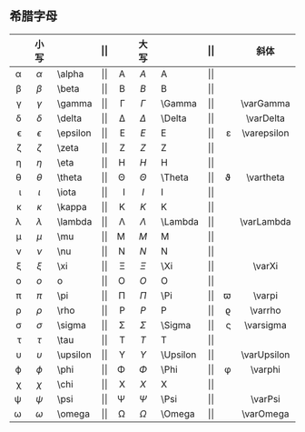 ## 希腊字母

|      |    小写    |          | \|\| |      |    大写    |          | \|\| |      |    斜体     |
| ---: | :--------: | -------- | :--: | ---: | :--------: | :------- | :--: | ---: | :---------: |
|    α |  $\alpha$  | \alpha   | \|\| |    A |    $A$     | A        | \|\| |      |             |
|    β |  $\beta$   | \beta    | \|\| |    B |    $B$     | B        | \|\| |      |             |
|    γ |  $\gamma$  | \gamma   | \|\| |    Γ |  $\Gamma$  | \Gamma   | \|\| |      |  \varGamma  |
|    δ |  $\delta$  | \delta   | \|\| |    Δ |  $\Delta$  | \Delta   | \|\| |      |  \varDelta  |
|    ϵ | $\epsilon$ | \epsilon | \|\| |    E |    $E$     | E        | \|\| |    ε | \varepsilon |
|    ζ |  $\zeta$   | \zeta    | \|\| |    Z |    $Z$     | Z        | \|\| |      |             |
|    η |   $\eta$   | \eta     | \|\| |    H |    $H$     | H        | \|\| |      |             |
|    θ |  $\theta$  | \theta   | \|\| |    Θ |  $\Theta$  | \Theta   | \|\| |    ϑ |  \vartheta  |
|    ι |  $\iota$   | \iota    | \|\| |    I |    $I$     | I        | \|\| |      |             |
|    κ |  $\kappa$  | \kappa   | \|\| |    K |    $K$     | K        | \|\| |      |             |
|    λ | $\lambda$  | \lambda  | \|\| |    Λ | $\Lambda$  | \Lambda  | \|\| |      | \varLambda  |
|    μ |   $\mu$    | \mu      | \|\| |    M |    $M$     | M        | \|\| |      |             |
|    ν |   $\nu$    | \nu      | \|\| |    N |    $N$     | N        | \|\| |      |             |
|    ξ |   $\xi$    | \xi      | \|\| |    Ξ |   $\Xi$    | \Xi      | \|\| |      |   \varXi    |
|    o |    $o$     | o        | \|\| |    O |    $O$     | O        | \|\| |      |             |
|    π |   $\pi$    | \pi      | \|\| |    Π |   $\Pi$    | \Pi      | \|\| |    ϖ |   \varpi    |
|    ρ |   $\rho$   | \rho     | \|\| |    P |    $P$     | P        | \|\| |    ϱ |   \varrho   |
|    σ |  $\sigma$  | \sigma   | \|\| |    Σ |  $\Sigma$  | \Sigma   | \|\| |    ς |  \varsigma  |
|    τ |   $\tau$   | \tau     | \|\| |    T |    $T$     | T        | \|\| |      |             |
|    υ | $\upsilon$ | \upsilon | \|\| |    Υ | $\Upsilon$ | \Upsilon | \|\| |      | \varUpsilon |
|    ϕ |   $\phi$   | \phi     | \|\| |    Φ |   $\Phi$   | \Phi     | \|\| |    φ |   \varphi   |
|    χ |   $\chi$   | \chi     | \|\| |    X |    $X$     | X        | \|\| |      |             |
|    ψ |   $\psi$   | \psi     | \|\| |    Ψ |   $\Psi$   | \Psi     | \|\| |      |   \varPsi   |
|    ω |  $\omega$  | \omega   | \|\| |    Ω |  $\Omega$  | \Omega   | \|\| |      |  \varOmega  |